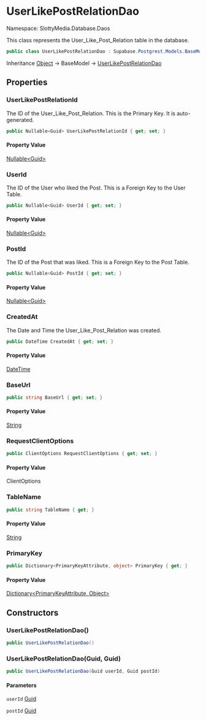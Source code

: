 # UserLikePostRelationDao

Namespace: SlottyMedia.Database.Daos

This class represents the User_Like_Post_Relation table in the database.

```csharp
public class UserLikePostRelationDao : Supabase.Postgrest.Models.BaseModel
```

Inheritance [Object](https://docs.microsoft.com/en-us/dotnet/api/system.object) → BaseModel → [UserLikePostRelationDao](./slottymedia.database.daos.userlikepostrelationdao.md)

## Properties

### **UserLikePostRelationId**

The ID of the User_Like_Post_Relation. This is the Primary Key. It is auto-generated.

```csharp
public Nullable<Guid> UserLikePostRelationId { get; set; }
```

#### Property Value

[Nullable&lt;Guid&gt;](https://docs.microsoft.com/en-us/dotnet/api/system.nullable-1)<br>

### **UserId**

The ID of the User who liked the Post. This is a Foreign Key to the User Table.

```csharp
public Nullable<Guid> UserId { get; set; }
```

#### Property Value

[Nullable&lt;Guid&gt;](https://docs.microsoft.com/en-us/dotnet/api/system.nullable-1)<br>

### **PostId**

The ID of the Post that was liked. This is a Foreign Key to the Post Table.

```csharp
public Nullable<Guid> PostId { get; set; }
```

#### Property Value

[Nullable&lt;Guid&gt;](https://docs.microsoft.com/en-us/dotnet/api/system.nullable-1)<br>

### **CreatedAt**

The Date and Time the User_Like_Post_Relation was created.

```csharp
public DateTime CreatedAt { get; set; }
```

#### Property Value

[DateTime](https://docs.microsoft.com/en-us/dotnet/api/system.datetime)<br>

### **BaseUrl**

```csharp
public string BaseUrl { get; set; }
```

#### Property Value

[String](https://docs.microsoft.com/en-us/dotnet/api/system.string)<br>

### **RequestClientOptions**

```csharp
public ClientOptions RequestClientOptions { get; set; }
```

#### Property Value

ClientOptions<br>

### **TableName**

```csharp
public string TableName { get; }
```

#### Property Value

[String](https://docs.microsoft.com/en-us/dotnet/api/system.string)<br>

### **PrimaryKey**

```csharp
public Dictionary<PrimaryKeyAttribute, object> PrimaryKey { get; }
```

#### Property Value

[Dictionary&lt;PrimaryKeyAttribute, Object&gt;](https://docs.microsoft.com/en-us/dotnet/api/system.collections.generic.dictionary-2)<br>

## Constructors

### **UserLikePostRelationDao()**

```csharp
public UserLikePostRelationDao()
```

### **UserLikePostRelationDao(Guid, Guid)**

```csharp
public UserLikePostRelationDao(Guid userId, Guid postId)
```

#### Parameters

`userId` [Guid](https://docs.microsoft.com/en-us/dotnet/api/system.guid)<br>

`postId` [Guid](https://docs.microsoft.com/en-us/dotnet/api/system.guid)<br>
